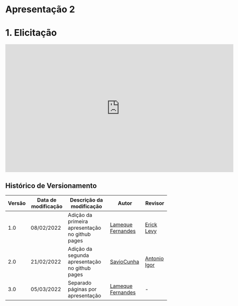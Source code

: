 # Apresentação 2

# 1. Elicitação

<center>

<iframe width="711" height="400" src="https://www.youtube.com/embed/elvMYd8bHoA" title="YouTube video player" frameborder="0" allow="accelerometer; autoplay; clipboard-write; encrypted-media; gyroscope; picture-in-picture" allowfullscreen></iframe>

</center>


## Histórico de Versionamento 

|Versão|Data de modificação|Descrição da modificação|Autor|Revisor|
|-|-|-|-|-|
|1.0|08/02/2022|Adição da primeira apresentação no github pages|[Lameque Fernandes](https://github.com/LamequeFernandes)|[Erick Levy](https://github.com/ericklevy)|
|2.0|21/02/2022|Adição da segunda apresentação no github pages|[SavioCunha](https://github.com/savioc2)|[Antonio Igor](https://github.com/antonioigorcarvalho)|
|3.0|05/03/2022|Separado páginas por apresentação|[Lameque Fernandes](https://github.com/LamequeFernandes)| - |

